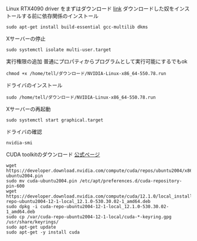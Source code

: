 Linux RTX4090 driver をまずはダウンロード
[link](https://www.nvidia.co.jp/download/driverResults.aspx/224356/jp)
ダウンロードした奴をインストールする前に依存関係のインストール
```
sudo apt-get install build-essential gcc-multilib dkms
```
Xサーバーの停止
```
sudo systemctl isolate multi-user.target
```
実行権限の追加
普通にプロパティからプログラムとして実行可能にするでもok
```
chmod +x /home/tell/ダウンロード/NVIDIA-Linux-x86_64-550.78.run
```
ドライバのインストール
```
sudo /home/tell/ダウンロード/NVIDIA-Linux-x86_64-550.78.run
```
Xサーバーの再起動
```
sudo systemctl start graphical.target
```
ドライバの確認
```
nvidia-smi
```

CUDA toolkitのダウンロード
[公式ページ](https://developer.nvidia.com/cuda-12-1-0-download-archive?target_os=Linux&target_arch=x86_64&Distribution=Ubuntu&target_version=20.04&target_type=deb_local)
```
wget https://developer.download.nvidia.com/compute/cuda/repos/ubuntu2004/x86_64/cuda-ubuntu2004.pin
sudo mv cuda-ubuntu2004.pin /etc/apt/preferences.d/cuda-repository-pin-600
wget https://developer.download.nvidia.com/compute/cuda/12.1.0/local_installers/cuda-repo-ubuntu2004-12-1-local_12.1.0-530.30.02-1_amd64.deb
sudo dpkg -i cuda-repo-ubuntu2004-12-1-local_12.1.0-530.30.02-1_amd64.deb
sudo cp /var/cuda-repo-ubuntu2004-12-1-local/cuda-*-keyring.gpg /usr/share/keyrings/
sudo apt-get update
sudo apt-get -y install cuda
```